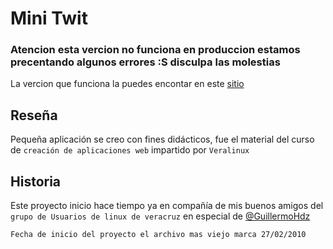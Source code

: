 Mini Twit
=========

### Atencion esta vercion no funciona en produccion estamos precentando algunos errores :S disculpa las molestias

La vercion que funciona la puedes encontar en este [sitio](https://github.com/iddar/Mini-Twit/tree/c28f2da5e9cc19033a3796bdafed64e169d85683)

Reseña
----------
Pequeña aplicación se creo con fines didácticos, fue el material del curso de `creación de aplicaciones web` impartido por `Veralinux`

Historia
----------
Este proyecto inicio hace tiempo ya en compañía de mis buenos amigos del `grupo de Usuarios de linux de veracruz` en especial de [@GuillermoHdz](https://github.com/GuillermoHdz)

	Fecha de inicio del proyecto el archivo mas viejo marca 27/02/2010